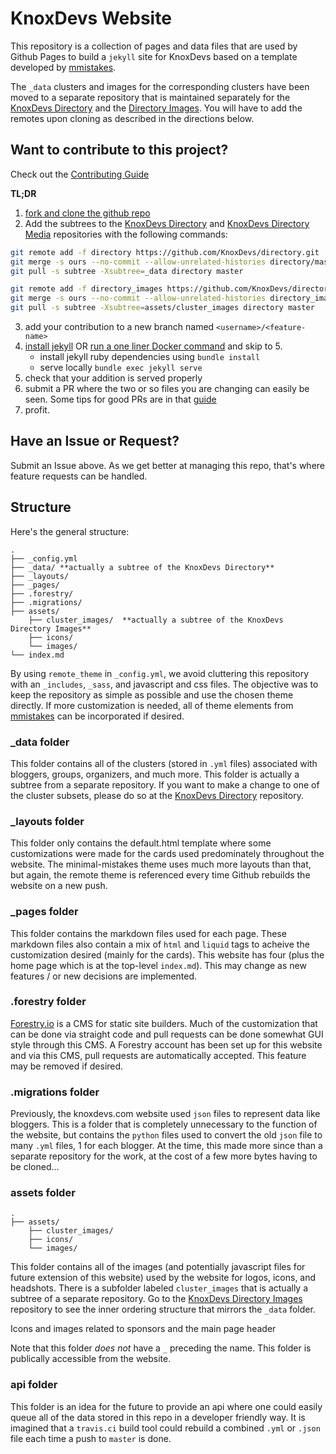 # KnoxDevs Website

This repository is a collection of pages and data files that are used by Github Pages to build a `jekyll` site for KnoxDevs based on a template developed by [mmistakes](https://github.com/mmistakes/minimal-mistakes).

The `_data` clusters and images for the corresponding clusters have been moved to a separate repository that is maintained separately for the [KnoxDevs Directory](https://github.com/KnoxDevs/directory) and the [Directory Images](https://github.com/KnoxDevs/directory_images). You will have to add the remotes upon cloning as described in the directions below.

## Want to contribute to this project?

Check out the [Contributing Guide](https://github.com/KnoxDevs/knoxdevs.github.io/blob/master/Contributing.md)

**TL;DR**
1. [fork and clone the github repo](https://guides.github.com/activities/forking/)
2. Add the subtrees to the [KnoxDevs Directory](https://github.com/KnoxDevs/directory) and [KnoxDevs Directory Media](https://github.com/KnoxDevs/directory_images) repositories with the following commands:
```bash
git remote add -f directory https://github.com/KnoxDevs/directory.git
git merge -s ours --no-commit --allow-unrelated-histories directory/master
git pull -s subtree -Xsubtree=_data directory master

git remote add -f directory_images https://github.com/KnoxDevs/directory.git
git merge -s ours --no-commit --allow-unrelated-histories directory_images/master
git pull -s subtree -Xsubtree=assets/cluster_images directory master
```
3. add your contribution to a new branch named `<username>/<feature-name>`
4. [install jekyll](https://jekyllrb.com/docs/installation/) OR [run a one liner Docker command](https://github.com/KnoxDevs/knoxdevs.github.io/blob/master/Contributing.md#docker-image) and skip to 5.
    - install jekyll ruby dependencies using `bundle install`
    - serve locally `bundle exec jekyll serve`
5. check that your addition is served properly
6. submit a PR where the two or so files you are changing can easily
   be seen. Some tips for good PRs are in that
   [guide](https://github.com/KnoxDevs/knoxdevs.github.io/blob/master/Contributing.md)
7. profit. 

## Have an Issue or Request?

Submit an Issue above. As we get better at managing this repo, that's where feature requests can be handled.

## Structure
Here's the general structure:

```
.
├── _config.yml
├── _data/ **actually a subtree of the KnoxDevs Directory**
├── _layouts/
├── _pages/
├── .forestry/
├── .migrations/
├── assets/
    ├── cluster_images/  **actually a subtree of the KnoxDevs Directory Images**
    ├── icons/
    └── images/
└── index.md
```

By using `remote_theme` in `_config.yml`, we avoid cluttering this repository with an `_includes`, `_sass`, and javascript and css files. The objective was to keep the repository as simple as possible and use the chosen theme directly. If more customization is needed, all of theme elements from [mmistakes](https://github.com/mmistakes/minimal-mistakes) can be incorporated if desired.

### _data folder

This folder contains all of the clusters (stored in `.yml` files) associated with bloggers, groups, organizers, and much more. This folder is actually a subtree from a separate repository. If you want to make a change to one of the cluster subsets, please do so at the [KnoxDevs Directory](https://github.com/KnoxDevs/directory) repository.

### _layouts folder

This folder only contains the default.html template where some customizations were made for the cards used predominately throughout the website. The minimal-mistakes theme uses much more layouts than that, but again, the remote theme is referenced every time Github rebuilds the website on a new push.

### _pages folder

This folder contains the markdown files used for each page. These markdown files also contain a mix of `html` and `liquid` tags to acheive the customization desired (mainly for the cards). This website has four (plus the home page which is at the top-level `index.md`). This may change as new features / or new decisions are implemented.

### .forestry folder

[Forestry.io](https://forestry.io) is a CMS for static site builders. Much of the customization that can be done via straight code and pull requests can be done somewhat GUI style through this CMS. A Forestry account has been set up for this website and via this CMS, pull requests are automatically accepted. This feature may be removed if desired.

### .migrations folder

Previously, the knoxdevs.com website used `json` files to represent data like bloggers. This is a folder that is completely unnecessary to the function of the website, but contains the `python` files used to convert the old `json` file to many `.yml` files, 1 for each blogger. At the time, this made more since than a separate repository for the work, at the cost of a few more bytes having to be cloned...

### assets folder

```
.
├── assets/
    ├── cluster_images/
    ├── icons/
    └── images/
```

This folder contains all of the images (and potentially javascript files for future extension of this website) used by the website for logos, icons, and headshots. There is a subfolder labeled `cluster_images` that is actually a subtree of a separate repository. Go to the [KnoxDevs Directory Images](https://github.com/KnoxDevs/directory_images) repository to see the inner ordering structure that mirrors the `_data` folder.

Icons and images related to sponsors and the main page header

Note that this folder _does not_ have a `_` preceding the name. This folder is publically accessible from the website.

### api folder

This folder is an idea for the future to provide an api where one could easily queue all of the data stored in this repo in a developer friendly way. It is imagined that a `travis.ci` build tool could rebuild a combined `.yml` or `.json` file each time a push to `master` is done.

